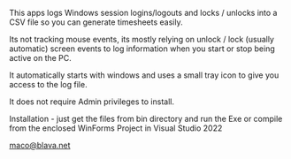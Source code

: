 This apps logs Windows session logins/logouts and locks / unlocks into a CSV file so you can generate timesheets easily.

Its not tracking mouse events, its mostly relying on unlock / lock (usually automatic) screen events to log information when you start or stop being active on the PC.

It automatically starts with windows and uses a small tray icon to give you access to the log file.

It does not require Admin privileges to install.

Installation - just get the files from bin directory and run the Exe or compile from the enclosed WinForms Project in Visual Studio 2022

maco@blava.net
